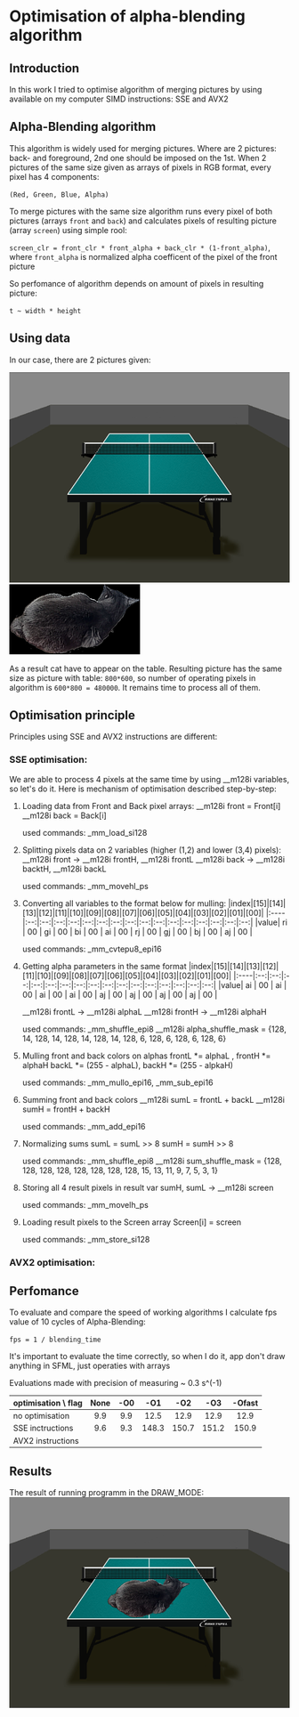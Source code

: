# Optimisation of alpha-blending algorithm

## Introduction
In this work I tried to optimise algorithm of merging pictures by using available on my computer SIMD instructions: SSE and AVX2

## Alpha-Blending algorithm
This algorithm is widely used for merging pictures. Where are 2 pictures: back- and foreground, 2nd one should be imposed on the 1st. When 2 pictures of the same size given as arrays of pixels in RGB format, every pixel has 4 components:

``(Red, Green, Blue, Alpha)``

To merge pictures with the same size algorithm runs every pixel of both pictures (arrays ``front`` and ``back``) and calculates pixels of resulting picture (array ``screen``) using simple rool:

``screen_clr = front_clr * front_alpha + back_clr * (1-front_alpha)``, where ``front_alpha`` is normalized alpha coefficent of the pixel of the front picture

So perfomance of algorithm depends on amount of pixels in resulting picture:

``t ~ width * height``

## Using data
In our case, there are 2 pictures given:

![Table](Pictures/Table.bmp)
![AskhatCat](Pictures/AskhatCat.bmp)

As a result cat have to appear on the table. Resulting picture has the same size as picture with table: ``800*600``, so number of operating pixels in algorithm is ``600*800 = 480000``. It remains time to process all of them.

## Optimisation principle
Principles using SSE and AVX2 instructions are different:

### SSE optimisation:
We are able to process 4 pixels at the same time by using __m128i variables, so let's do it. Here is mechanism of optimisation described step-by-step:

1) Loading data from Front and Back pixel arrays:
    __m128i front = Front[i]
    __m128i back  = Back[i]

    used commands: _mm_load_si128

2) Splitting pixels data on 2 variables (higher (1,2) and lower (3,4) pixels):
    __m128i front -> __m128i frontH, __m128i frontL
    __m128i back  -> __m128i backtH, __m128i backL

    used commands: _mm_movehl_ps

3) Converting all variables to the format  below for mulling:
    |index|[15]|[14]|[13]|[12]|[11]|[10]|[09]|[08]|[07]|[06]|[05]|[04]|[03]|[02]|[01]|[00]|
    |:----|:--:|:--:|:--:|:--:|:--:|:--:|:--:|:--:|:--:|:--:|:--:|:--:|:--:|:--:|:--:|:--:|
    |value| ri | 00 | gi | 00 | bi | 00 | ai | 00 | rj | 00 | gj | 00 | bj | 00 | aj | 00 |

    used commands: _mm_cvtepu8_epi16

4) Getting alpha parameters in the same format
    |index|[15]|[14]|[13]|[12]|[11]|[10]|[09]|[08]|[07]|[06]|[05]|[04]|[03]|[02]|[01]|[00]|
    |:----|:--:|:--:|:--:|:--:|:--:|:--:|:--:|:--:|:--:|:--:|:--:|:--:|:--:|:--:|:--:|:--:|
    |value| ai | 00 | ai | 00 | ai | 00 | ai | 00 | aj | 00 | aj | 00 | aj | 00 | aj | 00 |

    __m128i frontL -> __m128i alphaL
    __m128i frontH -> __m128i alphaH

    used commands: _mm_shuffle_epi8
    __m128i alpha_shuffle_mask = {128, 14, 128, 14, 128, 14, 128, 14,   128, 6, 128, 6, 128, 6, 128, 6}

5) Mulling front and back colors on alphas
    frontL *= alphaL        , frontH *= alphaH
    backL  *= (255 - alphaL), backH  *= (255 - alpkaH)

    used commands: _mm_mullo_epi16, _mm_sub_epi16

6) Summing front and back colors
    __m128i sumL = frontL + backL
    __m128i sumH = frontH + backH

    used commands: _mm_add_epi16

7) Normalizing sums
    sumL = sumL >> 8
    sumH = sumH >> 8

    used commands: _mm_shuffle_epi8
    __m128i sum_shuffle_mask = {128, 128, 128, 128, 128, 128, 128, 128, 15, 13, 11, 9, 7, 5, 3, 1}

8) Storing all 4 result pixels in result var
    sumH, sumL -> __m128i screen

    used commands: _mm_movelh_ps

9) Loading result pixels to the Screen array
    Screen[i] = screen

    used commands: _mm_store_si128

### AVX2 optimisation:


## Perfomance
To evaluate and compare the speed of working algorithms I calculate fps value of 10 cycles of Alpha-Blending:

``fps = 1 / blending_time``

It's important to evaluate the time correctly, so when I do it, app don't draw anything in SFML, just operaties with arrays

Evaluations made with precision of measuring ~ 0.3 s^(-1)

|optimisation \ flag|None   |-O0 |-O1  |-O2  |-O3     |-Ofast|
|:------------------|:-----:|:--:|:---:|:---:|:------:|:----:|
|no optimisation    |9.9    |9.9 |12.5 |12.9 |12.9    |12.9  |
|SSE inctructions   |9.6    |9.3 |148.3|150.7|151.2   |150.9 |
|AVX2 instructions  |       |    |     |     |        |      |

## Results
The result of running programm in the DRAW_MODE:
![Result](Pictures/Result.png)

